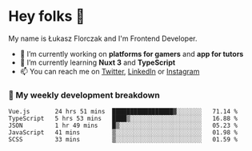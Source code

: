 # Hey folks 👋

My name is Łukasz Florczak and I'm Frontend Developer. 

- 🔭 I’m currently working on **platforms for gamers** and **app for tutors**
- 🌱 I’m currently learning **Nuxt 3** and **TypeScript**
- 📫 You can reach me on [Twitter](https://twitter.com/lukaszflorczak), [LinkedIn](https://pl.linkedin.com/in/lukasz-florczak) or [Instagram](https://instagram.com/lukaszflorczak)


### 🧮 My weekly development breakdown

<!--START_SECTION:waka-->
```text
Vue.js       24 hrs 51 mins  █████████████████▓░░░░░░░   71.14 % 
TypeScript   5 hrs 53 mins   ████▒░░░░░░░░░░░░░░░░░░░░   16.88 % 
JSON         1 hr 49 mins    █▒░░░░░░░░░░░░░░░░░░░░░░░   05.23 % 
JavaScript   41 mins         ▒░░░░░░░░░░░░░░░░░░░░░░░░   01.98 % 
SCSS         33 mins         ▒░░░░░░░░░░░░░░░░░░░░░░░░   01.59 % 
```
<!--END_SECTION:waka-->

<!--
**lukaszflorczak/lukaszflorczak** is a ✨ _special_ ✨ repository because its `README.md` (this file) appears on your GitHub profile.

Here are some ideas to get you started:

- 🔭 I’m currently working on ...
- 🌱 I’m currently learning ...
- 👯 I’m looking to collaborate on ...
- 🤔 I’m looking for help with ...
- 💬 Ask me about ...
- 📫 How to reach me: ...
- 😄 Pronouns: ...
- ⚡ Fun fact: ...
-->
